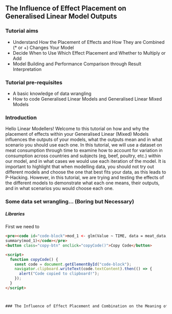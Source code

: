## The Influence of Effect Placement on Generalised Linear Model Outputs

### Tutorial aims
- Understand How the Placement of Effects and How They are Combined (* or +) Changes Your Model
- Decide When to Use Which Effect Placement and Whether to Multiply or Add
- Model Building and Performance Comparison through Result Interpretation

### Tutorial pre-requisites
- A basic knowledge of data wrangling
- How to code Generalised Linear Models and Generalised Linear Mixed Models

### Introduction
Hello Linear Modellers! Welcome to this tutorial on how and why the placement of effects within your Generalised Linear (Mixed) Models influences the outputs of your models, what the outputs mean and in what scenario you should use each one. 
In this tutorial, we will use a dataset on meat consumption through time to examine how to account for variation in consumption across countries and subjects (eg, beef, poultry, etc.) within our model, and in what cases we would use each iteration of the model.
It is important to highlight that when modelling data, you should not try out different models and choose the one that best fits your data, as this leads to P-Hacking. However, in this tutorial, we are trying and testing the effects of the different models to demonstrate what each one means, their outputs, and in what scenarios you would choose each one.

### Some data set wrangling... (Boring but Necessary) 
##### Libraries 
First we need to 

```html
<pre><code id="code-block">mod_1 <- glm(Value ~ TIME, data = meat_data, family = MASS::negative.binomial(theta = 1)) 
summary(mod_1)</code></pre>
<button class="copy-btn" onclick="copyCode()">Copy Code</button>

<script>
  function copyCode() {
    const code = document.getElementById("code-block");
    navigator.clipboard.writeText(code.textContent).then(() => {
      alert("Code copied to clipboard!");
    });
  }
</script>



### The Influence of Effect Placement and Combination on the Meaning of Your Model







